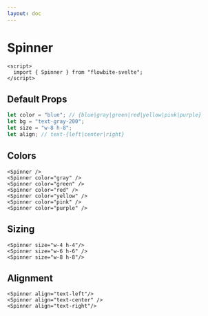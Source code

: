 ```yaml
---
layout: doc
---
```


<script>
  import { Spinner } from "flowbite-svelte";
</script>

<h1 class="text-3xl w-full dark:text-white py-4">Spinner</h1>


```svelte
<script>
  import { Spinner } from "flowbite-svelte";
</script>
```

<h2 class="text-2xl mt-8 dark:text-white py-4">Default Props</h2>

```js
let color = "blue"; // {blue|gray|green|red|yellow|pink|purple}
let bg = "text-gray-200";
let size = "w-8 h-8";
let align; // text-{left|center|right}
```

<h2 class="text-2xl mt-8 dark:text-white py-4">Colors</h2>

<div class="container w-full rounded-xl my-4 mx-auto bg-gradient-to-r bg-white dark:bg-gray-900 border border-gray-200 dark:border-gray-700 p-2 sm:p-6">
<Spinner />
<Spinner color="gray" />
<Spinner color="green" />
<Spinner color="red" />
<Spinner color="yellow" />
<Spinner color="pink" />
<Spinner color="purple" />
</div>

```svelte
<Spinner />
<Spinner color="gray" />
<Spinner color="green" />
<Spinner color="red" />
<Spinner color="yellow" />
<Spinner color="pink" />
<Spinner color="purple" />
```

<h2 class="text-2xl mt-8 dark:text-white py-4">Sizing</h2>

<div class="container w-full rounded-xl my-4 mx-auto bg-gradient-to-r bg-white dark:bg-gray-900 border border-gray-200 dark:border-gray-700 p-2 sm:p-6">
<Spinner size="w-4 h-4"/>
<Spinner size="w-6 h-6" />
<Spinner size="w-8 h-8"/>
</div>

```svelte
<Spinner size="w-4 h-4"/>
<Spinner size="w-6 h-6" />
<Spinner size="w-8 h-8"/>
```


<h2 class="text-2xl mt-8 dark:text-white py-4">Alignment</h2>

<div class="container w-full rounded-xl my-4 mx-auto bg-gradient-to-r bg-white dark:bg-gray-900 border border-gray-200 dark:border-gray-700 p-2 sm:p-6">
<Spinner align="text-left"/>
<Spinner align="text-center" />
<Spinner align="text-right"/>
</div>

```svelte
<Spinner align="text-left"/>
<Spinner align="text-center" />
<Spinner align="text-right"/>
```